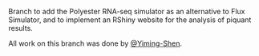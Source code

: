 Branch to add the Polyester RNA-seq simulator as an alternative to Flux Simulator, and to implement an RShiny website for the analysis of piquant results. 

All work on this branch was done by [@Yiming-Shen](https://github.com/Yiming-Shen).
